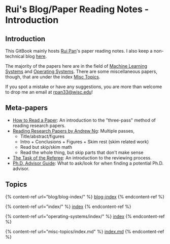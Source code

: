# Rui's Blog/Paper Reading Notes - Introduction

## Introduction

This GitBook mainly hosts [Rui Pan](https://ruipan.xyz)'s paper reading notes. I also keep a non-technical blog [here](blog/blog-index/).

The majority of the papers here are in the field of [Machine Learning Systems](index/) and [Operating Systems](operating-systems/index/). There are some miscellaneous papers, though, that are under the index [Misc Topics](misc-topics/index.md).

If you spot a mistake or have any suggestions, you are more than welcome to drop me an email at rpan33@wisc.edu!

## Meta-papers

* [How to Read a Paper](http://pages.cs.wisc.edu/\~akella/CS740/S12/740-Papers/paper-reading-keshav.pdf): An introduction to the "three-pass" method of reading research papers.
* [Reading Research Papers by Andrew Ng](https://www.youtube.com/watch?v=733m6qBH-jI\&ab\_channel=stanfordonline): Multiple passes,
  * Title/abstract/figures
  * Intro + Conclusions + Figures + Skim rest (skim related work)
  * Read but skip/skim math
  * Read the whole thing, but skip parts that don't make sense
* [The Task of the Referee](https://www.cs.utexas.edu/users/mckinley/notes/reviewing-smith.pdf): An introduction to the reviewing process.
* [Ph.D. Advisor Guide](https://weihao97.github.io/files/Get-Advisor.pdf): What to ask/look for when finding a potential Ph.D. advisor.

## Topics

{% content-ref url="blog/blog-index/" %}
[blog-index](blog/blog-index/)
{% endcontent-ref %}

{% content-ref url="index/" %}
[index](index/)
{% endcontent-ref %}

{% content-ref url="operating-systems/index/" %}
[index](operating-systems/index/)
{% endcontent-ref %}

{% content-ref url="misc-topics/index.md" %}
[index.md](misc-topics/index.md)
{% endcontent-ref %}

